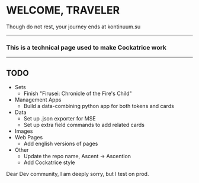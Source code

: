 # WELCOME, TRAVELER
Though do not rest, your journey ends at kontinuum.su

---

### This is a technical page used to make Cockatrice work

---

## TODO
- Sets
	- Finish "Firusei: Chronicle of the Fire's Child"
- Management Apps
	- Build a data-combining python app for both tokens and cards
- Data
	- Set up .json exporter for MSE
	- Set up extra field commands to add related cards
- Images
- Web Pages
	- Add english versions of pages
- Other
	- Update the repo name, Ascent -> Ascention
	- Add Cockatrice style

Dear Dev community, I am deeply sorry, but I test on prod. 
